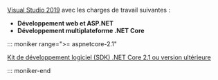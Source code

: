 [Visual Studio 2019](https://visualstudio.microsoft.com/downloads/?utm_medium=microsoft&utm_source=docs.microsoft.com&utm_campaign=inline+link&utm_content=download+vs2019) avec les charges de travail suivantes :

* **Développement web et ASP.NET**
* **Développement multiplateforme .NET Core**

::: moniker range=">= aspnetcore-2.1"

[Kit de développement logiciel (SDK) .NET Core 2.1 ou version ultérieure](https://dotnet.microsoft.com/download)

::: moniker-end
